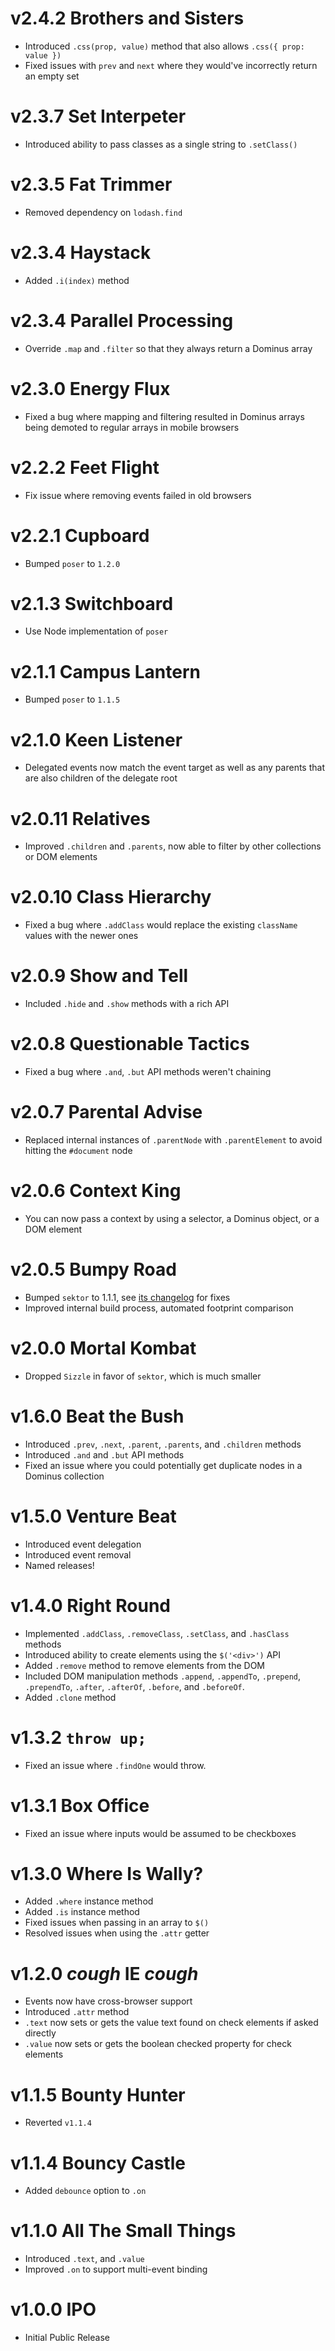 # v2.4.2 Brothers and Sisters

- Introduced `.css(prop, value)` method that also allows `.css({ prop: value })`
- Fixed issues with `prev` and `next` where they would've incorrectly return an empty set

# v2.3.7 Set Interpeter

- Introduced ability to pass classes as a single string to `.setClass()`

# v2.3.5 Fat Trimmer

- Removed dependency on `lodash.find`

# v2.3.4 Haystack

- Added `.i(index)` method

# v2.3.4 Parallel Processing

- Override `.map` and `.filter` so that they always return a Dominus array

# v2.3.0 Energy Flux

- Fixed a bug where mapping and filtering resulted in Dominus arrays being demoted to regular arrays in mobile browsers

# v2.2.2 Feet Flight

- Fix issue where removing events failed in old browsers

# v2.2.1 Cupboard

- Bumped `poser` to `1.2.0`

# v2.1.3 Switchboard

- Use Node implementation of `poser`

# v2.1.1 Campus Lantern

- Bumped `poser` to `1.1.5`

# v2.1.0 Keen Listener

- Delegated events now match the event target as well as any parents that are also children of the delegate root

# v2.0.11 Relatives

- Improved `.children` and `.parents`, now able to filter by other collections or DOM elements

# v2.0.10 Class Hierarchy

- Fixed a bug where `.addClass` would replace the existing `className` values with the newer ones

# v2.0.9 Show and Tell

- Included `.hide` and `.show` methods with a rich API

# v2.0.8 Questionable Tactics

- Fixed a bug where `.and`, `.but` API methods weren't chaining

# v2.0.7 Parental Advise

- Replaced internal instances of `.parentNode` with `.parentElement` to avoid hitting the `#document` node

# v2.0.6 Context King

- You can now pass a context by using a selector, a Dominus object, or a DOM element

# v2.0.5 Bumpy Road

- Bumped `sektor` to 1.1.1, see [its changelog][1] for fixes
- Improved internal build process, automated footprint comparison

# v2.0.0 Mortal Kombat

- Dropped `Sizzle` in favor of `sektor`, which is much smaller

# v1.6.0 Beat the Bush

- Introduced `.prev`, `.next`, `.parent`, `.parents`, and `.children` methods
- Introduced `.and` and `.but` API methods
- Fixed an issue where you could potentially get duplicate nodes in a Dominus collection

# v1.5.0 Venture Beat

- Introduced event delegation
- Introduced event removal
- Named releases!

# v1.4.0 Right Round

- Implemented `.addClass`, `.removeClass`, `.setClass`, and `.hasClass` methods
- Introduced ability to create elements using the `$('<div>')` API
- Added `.remove` method to remove elements from the DOM
- Included DOM manipulation methods `.append`, `.appendTo`, `.prepend`, `.prependTo`, `.after`, `.afterOf`, `.before`, and `.beforeOf`.
- Added `.clone` method

# v1.3.2 `throw up;`

- Fixed an issue where `.findOne` would throw.

# v1.3.1 Box Office

- Fixed an issue where inputs would be assumed to be checkboxes

# v1.3.0 Where Is Wally?

- Added `.where` instance method
- Added `.is` instance method
- Fixed issues when passing in an array to `$()`
- Resolved issues when using the `.attr` getter

# v1.2.0 _cough_ IE _cough_

- Events now have cross-browser support
- Introduced `.attr` method
- `.text` now sets or gets the value text found on check elements if asked directly
- `.value` now sets or gets the boolean checked property for check elements

# v1.1.5 Bounty Hunter

- Reverted `v1.1.4`

# v1.1.4 Bouncy Castle

- Added `debounce` option to `.on`

# v1.1.0 All The Small Things

- Introduced `.text`, and `.value`
- Improved `.on` to support multi-event binding

# v1.0.0 IPO

- Initial Public Release

[1]: https://github.com/bevacqua/sektor/blob/master/CHANGELOG.md#111-short-circuit

